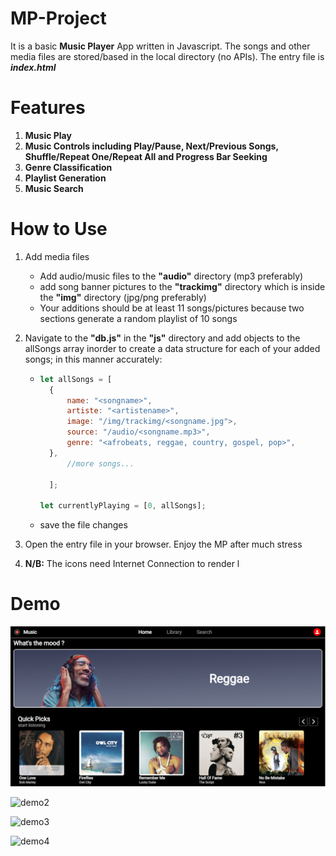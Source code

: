 # MP-Project

It is a basic **Music Player** App written in Javascript. The songs and other media files are stored/based in the local directory (no APIs). The entry file is **_index.html_**

# Features

1. **Music Play**
2. **Music Controls including Play/Pause, Next/Previous Songs, Shuffle/Repeat One/Repeat All and Progress Bar Seeking**
3. **Genre Classification**
4. **Playlist Generation**
5. **Music Search**

# How to Use

1. Add media files
   - Add audio/music files to the **"audio"** directory (mp3 preferably)
   - add song banner pictures to the **"trackimg"** directory which is inside the **"img"** directory (jpg/png preferably)
   - Your additions should be at least 11 songs/pictures because two sections generate a random playlist of 10 songs
2. Navigate to the **"db.js"** in the **"js"** directory and add objects to the allSongs array inorder to create a data structure for each of your added songs; in this manner accurately:

   - ```JavaScript
     let allSongs = [
       {
           name: "<songname>",
           artiste: "<artistename>",
           image: "/img/trackimg/<songname.jpg">,
           source: "/audio/<songname.mp3>",
           genre: "<afrobeats, reggae, country, gospel, pop>",
       },
           //more songs...

       ];

     let currentlyPlaying = [0, allSongs];

     ```

   - save the file changes

3. Open the entry file in your browser. Enjoy the MP after much stress

4. **N/B:** The icons need Internet Connection to render
l
# Demo

![demo1](https://github.com/ikeicg/MP-Project/blob/main/demoimg/demo1.png?raw=true)

![demo2](https://github.com/ikeicg/MP-Project/blob/demoimg/demo2.png)

![demo3](https://github.com/ikeicg/MP-Project/blob/demoimg/demo3.png)

![demo4](https://github.com/ikeicg/MP-Project/blob/demoimg/demo4.png)
